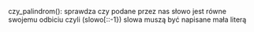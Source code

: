 czy_palindrom():
sprawdza czy podane przez nas słowo jest równe swojemu odbiciu czyli (slowo[::-1})
slowa muszą być napisane mała literą
